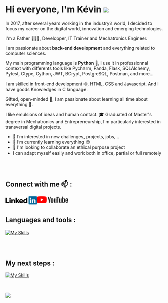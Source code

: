 # Hi everyone, I'm Kévin <img src="https://media.giphy.com/media/hvRJCLFzcasrR4ia7z/giphy.gif" width="50px">

In 2017, after several years working in the industry’s world, I decided to focus my career on the digital world, innovation and emerging technologies.

I'm a Father 👨‍👧‍👦, Developper, IT Trainer and Mechatronics Engineer.

I am passionate about **back-end development** and everything related to computer sciences.

My main programming language is **Python** 🐍, I use it in professionnal context with differents tools like Pycharm, Panda, Flask, SQLAlchemy, Pytest, Ctype, Cython, JWT, BCrypt, PostgreSQL, Postman, and more...

I am skilled in front-end development 🌐, HTML, CSS and Javascript. And I have goods Knowledges in C language.

Gifted, open-minded 🧠, I am passionate about learning all time about everything 📖. 

I like emulsions of ideas and human contact.
🎓 Graduated of Master's degree in Mechatronics and Entrepreneurship, I'm particularly interested in transversal digital projects.

- 👀 I’m interested in new challenges, projects, jobs,...
- 🌱 I’m currently learning everything 😊
- 💞️ I'm looking to collaborate an ethical purpose project
- I can adapt myself easily and work both in office, partial or full remotely

<br>
<br>

## Connect with me 📫 :
[<img align="left" alt="Kevin | Linkedin" width="100" src="https://github.com/kevinbdx35/Logos/blob/main/svg/linkedin.svg" />][linkedin]
[<img align="left" alt="Kevin | Youtube" width="100" src="https://github.com/kevinbdx35/Logos/blob/main/svg/youtube-6.svg" />][youtube]

<br>
<br>

## Languages and tools :
[![My Skills](https://skillicons.dev/icons?i=js,html,css,nodejs,react,sass,py,postgres,sqlite,ansible,c,wordpress,vscode,bash,git,linux,md,blender,figma,ai&perline=10)](https://skillicons.dev)
 
<br>
<br>

## My next steps :
[![My Skills](https://skillicons.dev/icons?i=docker,rust,vim,neovim,go&perline=10)](https://skillicons.dev)

<br>
<br>

<img src="https://github-readme-stats.vercel.app/api/top-langs?username=zluvsand&layout=compact"/>

[website]:https://kevinbdx35.github.io/kevinb/
[youtube]: https://youtube.com
[linkedin]: https://www.linkedin.com/in/kbdx35/
